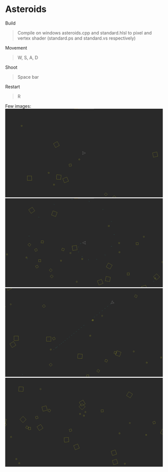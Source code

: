 # Asteroids
Build
> Compile on windows asteroids.cpp and standard.hlsl to pixel and vertex shader (standard.ps and standard.vs respectively)

Movement
> W, S, A, D

Shoot
> Space bar

Restart
> R

Few images:
![Game start](/pictures/1.jpg)
![Spin shoot](/pictures/2.jpg)
![Shootint](/pictures/3.jpg)
![Dead](/pictures/4.jpg)
